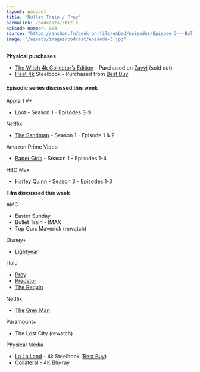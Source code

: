 ```yaml
---
layout: podcast
title: "Bullet Train / Prey"
permalink: /podcasts/:title
episode-number: 003
source: "https://anchor.fm/geek-on-film/embed/episodes/Episode-3---Bullet-Train--Prey-8922-e1mbev2"
image: "/assets/images/podcast/episode-3.jpg"
---
```

<p><strong>Physical purchases</strong></p>
<ul>
  <li><a href="https://amzn.to/3C18QaB" target="_blank" rel="nofollow">The Witch 4k Collector’s Edition</a> - Purchased on <a href="https://us.zavvi.com/4k/the-witch-limited-edition-4k-ultra-hd-includes-blu-ray/13694230.html" target="_blank" rel="nofollow">Zavvi</a> (sold out)</li>
  <li><a href="https://amzn.to/3JRzoNm" target="_blank" rel="nofollow">Heat 4k</a> Steelbook - Purchased from <a href="https://www.bestbuy.com/site/heat-steelbook-4k-ultra-hd-blu-ray-blu-ray-1995/6469388.p?skuId=6469388" target="_blank" rel="nofollow">Best Buy</a></li>
</ul>
<h4>Episodic series discussed this week</h4>
<p>Apple TV+</p>
<ul>
  <li>Loot - Season 1 - Episodes 8-9</li>
</ul>
<p>Netflix</p>
<ul>
  <li><a href="https://www.netflix.com/title/81150303" target="_blank" rel="nofollow">The Sandman</a> - Season 1 - Episode 1 &amp; 2</li>
</ul>
<p>Amazon Prime Video</p>
<ul>
  <li><a href="https://amzn.to/3Pd7FYy" target="_blank" rel="nofollow">Paper Girls</a> - Season 1 - Episodes 1-4</li>
</ul>
<p>HBO Max</p>
<ul>
  <li><a href="https://www.hbomax.com/series/urn:hbo:series:GXxis0w4EP8N_vAEAAACO" target="_blank" rel="nofollow">Harley Quinn</a> - Season 3 - Episodes 1-3</li>
</ul>
<p><strong>Film discussed this week</strong></p>
<p>AMC</p>
<ul>
  <li>Easter Sunday</li>
  <li>Bullet Train - IMAX</li>
  <li>Top Gun: Maverick (rewatch)</li>
</ul>
<p>Disney+</p>
<ul>
  <li><a href="https://www.disneyplus.com/movies/lightyear/2Pq8mtUg7ztB" target="_blank" rel="nofollow">Lightyear</a></li>
</ul>
<p>Hulu</p>
<ul>
  <li><a href="https://www.hulu.com/movie/prey-55349764-323e-4d0e-898f-a4c12c9bf615" target="_blank" rel="nofollow">Prey</a></li>
  <li><a href="https://www.hulu.com/movie/predator-784d3d44-0cf3-429c-a372-bbf8ecbedba7" target="_blank" rel="nofollow">Predator</a></li>
  <li><a href="https://www.hulu.com/movie/the-requin-41bb4446-820b-4ba9-82ab-cb8f9369e785" target="_blank" rel="nofollow">The Requin</a></li>
</ul>
<p>Netflix</p>
<ul>
  <li><a href="https://www.netflix.com/title/81160697" target="_blank" rel="nofollow">The Grey Man</a>&nbsp;</li>
</ul>
<p>Paramount+</p>
<ul>
  <li>The Lost City (rewatch)</li>
</ul>
<p>Physical Media</p>
<ul>
  <li><a href="https://amzn.to/3vTyWsb" target="_blank" rel="nofollow">La La Land</a> - 4k Steelbook (<a href="https://www.bestbuy.com/site/la-la-land-steelbook-4k-ultra-hd-blu-ray-blu-ray-only--best-buy-2016/6490570.p?skuId=6490570" target="_blank" rel="nofollow">Best Buy</a>)</li>
  <li><a href="https://amzn.to/3PetpmN" target="_blank" rel="nofollow">Collateral</a> - 4K Blu-ray</li>
</ul>